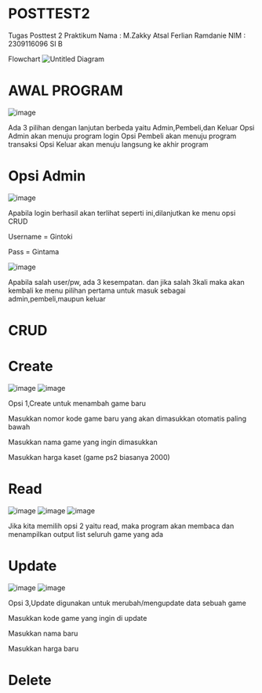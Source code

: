 # POSTTEST2
Tugas Posttest 2 Praktikum
Nama : M.Zakky Atsal Ferlian Ramdanie
NIM : 2309116096 SI B

Flowchart
![Untitled Diagram](https://github.com/zkyatsl/POSTTEST2/assets/98721112/5b41a620-c651-4f0a-9ba2-072680978c39)

# AWAL PROGRAM
![image](https://github.com/zkyatsl/POSTTEST2/assets/98721112/68173da5-4e0a-424e-9a36-d344bf66f48e)

Ada 3 pilihan dengan lanjutan berbeda yaitu Admin,Pembeli,dan Keluar
Opsi Admin akan menuju program login
Opsi Pembeli akan menuju program transaksi
Opsi  Keluar akan menuju langsung ke akhir program
# Opsi Admin
![image](https://github.com/zkyatsl/POSTTEST2/assets/98721112/c188dc12-2588-4b44-bf59-985e159c6485)

Apabila login berhasil akan terlihat seperti ini,dilanjutkan ke menu opsi CRUD


Username = Gintoki

Pass = Gintama

![image](https://github.com/zkyatsl/POSTTEST2/assets/98721112/1a3a16a9-b16f-4da8-9998-b9c0e287545a)

Apabila salah user/pw, ada 3 kesempatan.
dan jika salah 3kali maka akan kembali ke menu pilihan pertama untuk masuk sebagai admin,pembeli,maupun keluar

# CRUD
  # Create
  ![image](https://github.com/zkyatsl/POSTTEST2/assets/98721112/33c9a516-32a3-46a7-b8c7-277c3bf0c05f)
  ![image](https://github.com/zkyatsl/POSTTEST2/assets/98721112/bd250bb6-ddf8-48e7-a607-7396e6737263)



  Opsi 1,Create untuk menambah game baru

  Masukkan nomor kode game baru yang akan dimasukkan otomatis paling bawah
  
  Masukkan nama game yang ingin dimasukkan
  
  Masukkan harga kaset (game ps2 biasanya 2000)

  # Read
  ![image](https://github.com/zkyatsl/POSTTEST2/assets/98721112/f05e7aa4-a3f1-41c3-918d-b86e98771daf)
  ![image](https://github.com/zkyatsl/POSTTEST2/assets/98721112/0faddb9c-a3b8-462c-9340-2e791cd5765a)
  ![image](https://github.com/zkyatsl/POSTTEST2/assets/98721112/be50124f-a385-4484-a7c4-fbfe7dac8089)



  Jika kita memilih opsi 2 yaitu read, maka program akan membaca dan menampilkan output list seluruh game yang ada

  # Update 
  ![image](https://github.com/zkyatsl/POSTTEST2/assets/98721112/a82646c3-73f1-434f-a87c-0f9b5e90efe4)
  ![image](https://github.com/zkyatsl/POSTTEST2/assets/98721112/394f61d2-225c-43fc-bc57-4e69bd9c9be7)

  Opsi 3,Update digunakan untuk merubah/mengupdate data sebuah game

  Masukkan kode game yang ingin di update
  
  Masukkan nama baru
  
  Masukkan harga baru

  # Delete
  

  





  
  
  







